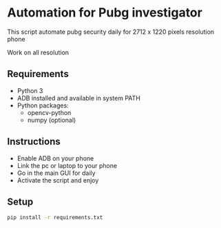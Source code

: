 # Automation for Pubg investigator

This script automate pubg security daily for 2712 x 1220 pixels resolution phone

Work on all resolution
## Requirements

- Python 3
- ADB installed and available in system PATH
- Python packages:
    - opencv-python
    - numpy (optional)
## Instructions

- Enable ADB on your phone
- Link the pc or laptop to your phone 
- Go in the main GUI for daily 
- Activate the script and enjoy

## Setup

```bash
pip install -r requirements.txt

